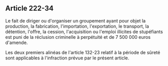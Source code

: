 Article 222-34
----
Le fait de diriger ou d'organiser un groupement ayant pour objet la production,
la fabrication, l'importation, l'exportation, le transport, la détention,
l'offre, la cession, l'acquisition ou l'emploi illicites de stupéfiants est puni
de la réclusion criminelle à perpétuité et de 7 500 000 euros d'amende.

Les deux premiers alinéas de l'article 132-23 relatif à la période de sûreté
sont applicables à l'infraction prévue par le présent article.
